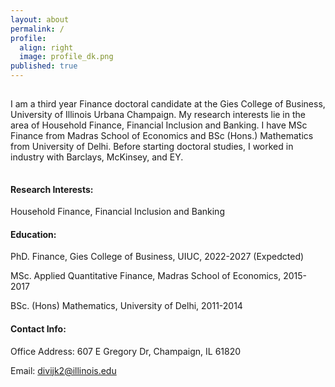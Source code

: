 ```yaml
---
layout: about
permalink: /
profile:
  align: right
  image: profile_dk.png
published: true
---
```

<hr style="line-height: 2px; visibility:hidden;" />

I am a third year Finance doctoral candidate at the Gies College of Business, University of Illinois Urbana Champaign. 
My research interests lie in the area of Household Finance, Financial Inclusion and Banking. I have MSc Finance from Madras School of Economics and BSc (Hons.) Mathematics from University of Delhi. Before starting doctoral studies, I worked in industry with Barclays, McKinsey, and EY. 
<hr style="line-height: 4px; visibility:hidden;" />

#### Research Interests:
Household Finance, Financial Inclusion and Banking

#### Education:
PhD. Finance, Gies College of Business, UIUC, 2022-2027 (Expedcted)

MSc. Applied Quantitative Finance, Madras School of Economics, 2015-2017

BSc. (Hons) Mathematics, University of Delhi, 2011-2014

#### Contact Info:
Office Address: 607 E Gregory Dr, Champaign, IL 61820

Email: divijk2@illinois.edu
